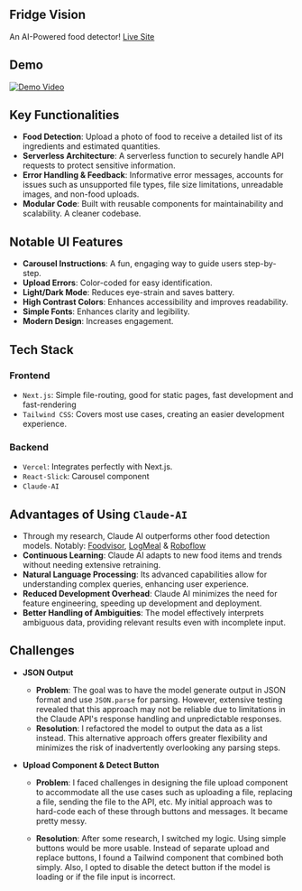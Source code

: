 ## Fridge Vision
An AI-Powered food detector! [Live Site](https://fridge-vision-x.vercel.app)

## Demo
[![Demo Video](https://img.youtube.com/vi/78NxnliU7IY/0.jpg)](https://youtu.be/78NxnliU7IY)

## Key Functionalities
- **Food Detection**: Upload a photo of food to receive a detailed list of its ingredients and estimated quantities.
- **Serverless Architecture**: A serverless function to securely handle API requests to protect sensitive information.
- **Error Handling & Feedback**: Informative error messages, accounts for issues such as unsupported file types, file size limitations, unreadable images, and non-food uploads.
- **Modular Code**: Built with reusable components for maintainability and scalability. A cleaner codebase.

## Notable UI Features
- **Carousel Instructions**: A fun, engaging way to guide users step-by-step.
- **Upload Errors**: Color-coded for easy identification.
- **Light/Dark Mode**: Reduces eye-strain and saves battery.
- **High Contrast Colors**: Enhances accessibility and improves readability.
- **Simple Fonts**: Enhances clarity and legibility.
- **Modern Design**: Increases engagement.

## Tech Stack

### Frontend
- `Next.js`: Simple file-routing, good for static pages, fast development and fast-rendering
- `Tailwind CSS`: Covers most use cases, creating an easier development experience.

### Backend
- `Vercel`: Integrates perfectly with Next.js.
- `React-Slick`: Carousel component
- `Claude-AI`

## Advantages of Using `Claude-AI`
- Through my research, Claude AI outperforms other food detection models. Notably: [Foodvisor](https://www.foodvisor.io/en/vision/), [LogMeal](https://logmeal.com/api/demo/) & [Roboflow](https://universe.roboflow.com/fridgeitems/object-fridge-items/model/1?image=https%3A%2F%2Fsource.roboflow.com%2FhMTNbTsxvtZV8ca02dU1rFUOjSh2%2FsbpIo1SWb2JCUP9HfV2M%2Foriginal.jpg)
- **Continuous Learning**: Claude AI adapts to new food items and trends without needing extensive retraining.
- **Natural Language Processing**: Its advanced capabilities allow for understanding complex queries, enhancing user experience.
- **Reduced Development Overhead**: Claude AI minimizes the need for feature engineering, speeding up development and deployment.
- **Better Handling of Ambiguities**: The model effectively interprets ambiguous data, providing relevant results even with incomplete input.

## Challenges
- **JSON Output**
  - **Problem**: The goal was to have the model generate output in JSON format and use `JSON.parse` for parsing. However, extensive testing revealed that this approach may not be reliable due to limitations in the Claude API's response handling and unpredictable responses.
  - **Resolution**: I refactored the model to output the data as a list instead. This alternative approach offers greater flexibility and minimizes the risk of inadvertently overlooking any parsing steps.

 - **Upload Component & Detect Button**
   - **Problem**: I faced challenges in designing the file upload component to accommodate all the use cases such as uploading a file, replacing a file, sending the file to the API, etc. My initial approach was to hard-code each of these through buttons and messages. It became pretty messy.

   - **Resolution**: After some research, I switched my logic. Using simple buttons would be more usable. Instead of separate upload and replace buttons, I found a Tailwind component that combined both simply. Also, I opted to disable the detect button if the model is loading or if the file input is incorrect.
